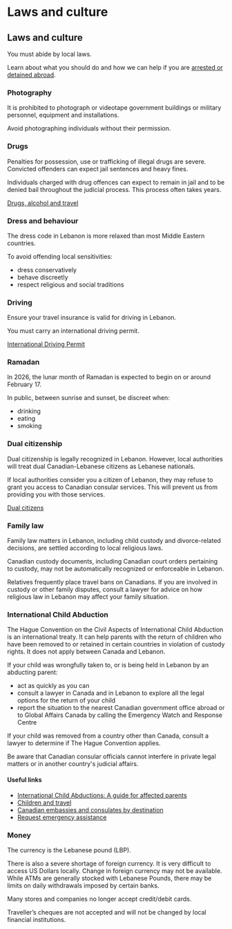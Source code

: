 # Laws and culture

## Laws and culture

You must abide by local laws.

Learn about what you should do and how we can help if you are [arrested or detained abroad](http://travel.gc.ca/assistance/emergency-info/arrest-detention).

### Photography

It is prohibited to photograph or videotape government buildings or military personnel, equipment and installations.

Avoid photographing individuals without their permission.

### Drugs

Penalties for possession, use or trafficking of illegal drugs are severe. Convicted offenders can expect jail sentences and heavy fines.

Individuals charged with drug offences can expect to remain in jail and to be denied bail throughout the judicial process. This process often takes years.

[Drugs, alcohol and travel](https://travel.gc.ca/travelling/health-safety/drugs)

### Dress and behaviour

The dress code in Lebanon is more relaxed than most Middle Eastern countries.

To avoid offending local sensitivities:

* dress conservatively
* behave discreetly
* respect religious and social traditions

### Driving

Ensure your travel insurance is valid for driving in Lebanon.

You must carry an international driving permit.

[International Driving Permit](https://travel.gc.ca/travelling/documents/international-driving-permit)

### Ramadan

In 2026, the lunar month of Ramadan is expected to begin on or around February 17.

In public, between sunrise and sunset, be discreet when:

* drinking
* eating
* smoking

### 

### Dual citizenship

Dual citizenship is legally recognized in Lebanon. However, local authorities will treat dual Canadian-Lebanese citizens as Lebanese nationals.

If local authorities consider you a citizen of Lebanon, they may refuse to grant you access to Canadian consular services. This will prevent us from providing you with those services.

[Dual citizens](https://travel.gc.ca/travelling/documents/dual-citizenship?_ga=2.224912922.1604988387.1722891959-1748139045.1691506137)

### Family law

Family law matters in Lebanon, including child custody and divorce-related decisions, are settled according to local religious laws.

Canadian custody documents, including Canadian court orders pertaining to custody, may not be automatically recognized or enforceable in Lebanon.

Relatives frequently place travel bans on Canadians. If you are involved in custody or other family disputes, consult a lawyer for advice on how religious law in Lebanon may affect your family situation.

### International Child Abduction

The Hague Convention on the Civil Aspects of International Child Abduction is an international treaty. It can help parents with the return of children who have been removed to or retained in certain countries in violation of custody rights. It does not apply between Canada and Lebanon.

If your child was wrongfully taken to, or is being held in Lebanon by an abducting parent:

* act as quickly as you can
* consult a lawyer in Canada and in Lebanon to explore all the legal options for the return of your child
* report the situation to the nearest Canadian government office abroad or to Global Affairs Canada by calling the Emergency Watch and Response Centre

If your child was removed from a country other than Canada, consult a lawyer to determine if The Hague Convention applies.

Be aware that Canadian consular officials cannot interfere in private legal matters or in another country's judicial affairs.

#### Useful links

* [International Child Abductions: A guide for affected parents](https://travel.gc.ca/travelling/publications/international-child-abductions)
* [Children and travel](https://travel.gc.ca/travelling/children)
* [Canadian embassies and consulates by destination](https://travel.gc.ca/assistance/embassies-consulates)
* [Request emergency assistance](https://travel.gc.ca/assistance/emergency-assistance)

### Money

The currency is the Lebanese pound (LBP).

There is also a severe shortage of foreign currency. It is very difficult to access US Dollars locally. Change in foreign currency may not be available. While ATMs are generally stocked with Lebanese Pounds, there may be limits on daily withdrawals imposed by certain banks.

Many stores and companies no longer accept credit/debit cards.

Traveller’s cheques are not accepted and will not be changed by local financial institutions.